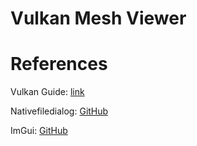 # Vulkan Mesh Viewer

# References
Vulkan Guide: [link](https://vkguide.dev/docs/great_resources)

Nativefiledialog: [GitHub](https://github.com/mlabbe/nativefiledialog)

ImGui: [GitHub](https://github.com/ocornut/imgui/)

